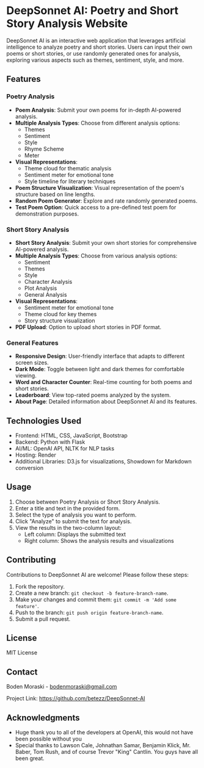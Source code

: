 # DeepSonnet AI: Poetry and Short Story Analysis Website

DeepSonnet AI is an interactive web application that leverages artificial intelligence to analyze poetry and short stories. Users can input their own poems or short stories, or use randomly generated ones for analysis, exploring various aspects such as themes, sentiment, style, and more.

## Features

### Poetry Analysis
- **Poem Analysis**: Submit your own poems for in-depth AI-powered analysis.
- **Multiple Analysis Types**: Choose from different analysis options:
  - Themes
  - Sentiment
  - Style
  - Rhyme Scheme
  - Meter
- **Visual Representations**: 
  - Theme cloud for thematic analysis
  - Sentiment meter for emotional tone
  - Style timeline for literary techniques
- **Poem Structure Visualization**: Visual representation of the poem's structure based on line lengths.
- **Random Poem Generator**: Explore and rate randomly generated poems.
- **Test Poem Option**: Quick access to a pre-defined test poem for demonstration purposes.

### Short Story Analysis
- **Short Story Analysis**: Submit your own short stories for comprehensive AI-powered analysis.
- **Multiple Analysis Types**: Choose from various analysis options:
  - Sentiment
  - Themes
  - Style
  - Character Analysis
  - Plot Analysis
  - General Analysis
- **Visual Representations**:
  - Sentiment meter for emotional tone
  - Theme cloud for key themes
  - Story structure visualization
- **PDF Upload**: Option to upload short stories in PDF format.

### General Features
- **Responsive Design**: User-friendly interface that adapts to different screen sizes.
- **Dark Mode**: Toggle between light and dark themes for comfortable viewing.
- **Word and Character Counter**: Real-time counting for both poems and short stories.
- **Leaderboard**: View top-rated poems analyzed by the system.
- **About Page**: Detailed information about DeepSonnet AI and its features.

## Technologies Used

- Frontend: HTML, CSS, JavaScript, Bootstrap
- Backend: Python with Flask
- AI/ML: OpenAI API, NLTK for NLP tasks
- Hosting: Render
- Additional Libraries: D3.js for visualizations, Showdown for Markdown conversion

## Usage

1. Choose between Poetry Analysis or Short Story Analysis.
2. Enter a title and text in the provided form.
3. Select the type of analysis you want to perform.
4. Click "Analyze" to submit the text for analysis.
5. View the results in the two-column layout:
   - Left column: Displays the submitted text
   - Right column: Shows the analysis results and visualizations

## Contributing

Contributions to DeepSonnet AI are welcome! Please follow these steps:

1. Fork the repository.
2. Create a new branch: `git checkout -b feature-branch-name`.
3. Make your changes and commit them: `git commit -m 'Add some feature'`.
4. Push to the branch: `git push origin feature-branch-name`.
5. Submit a pull request.

## License

MIT License

## Contact

Boden Moraski - bodenmoraski@gmail.com

Project Link: https://github.com/betezz/DeepSonnet-AI

## Acknowledgments

- Huge thank you to all of the developers at OpenAI, this would not have been possible without you
- Special thanks to Lawson Cale, Johnathan Samar, Benjamin Klick, Mr. Baber, Tom Rush, and of course Trevor "King" Cantlin. You guys have all been great.
